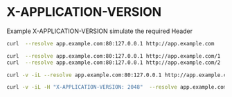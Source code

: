 # X-APPLICATION-VERSION

Example X-APPLICATION-VERSION simulate the required Header

```sh
curl  --resolve app.example.com:80:127.0.0.1 http://app.example.com

curl  --resolve app.example.com:80:127.0.0.1 http://app.example.com/1
curl  --resolve app.example.com:80:127.0.0.1 http://app.example.com/2
```

```sh
curl -v -iL --resolve app.example.com:80:127.0.0.1 http://app.example.com/1

curl -v -iL -H "X-APPLICATION-VERSION: 2048"  --resolve app.example.com:80:127.0.0.1 http://app.example.com/1

```
